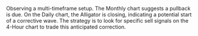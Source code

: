 Observing a multi-timeframe setup. The Monthly chart suggests a pullback is due. On the Daily chart, the Alligator is closing, indicating a potential start of a corrective wave. The strategy is to look for specific sell signals on the 4-Hour chart to trade this anticipated correction.




